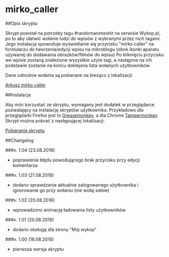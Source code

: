 # mirko_caller

##Opis skryptu

Skrypt powstał na potrzeby tagu #randomanimeshit na serwisie Wykop.pl, po to aby ułatwić wołanie ludzi do wpisów z wybranymi przez nich tagami.
Jego instalacja spowoduje wyświetlanie się przycisku "mirko caller" na formularzu do tworzenia/edycji wpisu na mikroblogu (obok ikonki aparatu używanej do dodawania obrazków/filmów do wpisu)
Po kliknięciu przycisku we wpisie zostaną znalezione wszystkie użyte tagi, a następnie na ich podstawie zostanie na końcu doklejona lista wołanych użytkowników.

Dane odnośnie wołania są pobierane na bieżąco z lokalizacji:

[Arkusz mirko caller](https://docs.google.com/spreadsheets/d/1pJOE-61smYpsabKIQBLJdsrGr2bZa4-8tPINtv1EfQQ/pubhtml)

##Instalacja

Aby móc korzystać ze skryptu, wymagany jest dodatek w przeglądarce pozwalający na instalację skryptów użytkownika. Przykładowo dla przeglądarki Firefox jest to [Greasemonkey](https://addons.mozilla.org/pl/firefox/addon/greasemonkey/), a dla Chrome [Tampermonkey](https://chrome.google.com/webstore/detail/tampermonkey/dhdgffkkebhmkfjojejmpbldmpobfkfo).
Skrypt można pobrać z następującej lokalizacji:

[Pobieranie skryptu](https://raw.githubusercontent.com/toussaint1/mirko_caller/master/Mirko_caller.user.js)

##Changelog

###v. 1.04 (23.08.2016)
- poprawienie błędu powodującego brak przycisku przy edycji komentarza

###v. 1.03 (21.08.2016)
- dodano sprawdzanie aktualnie zalogowanego użytkownika i ignorowanie go przy wołaniu (nie wołaj siebie)

###v. 1.02 (20.08.2016)
- wprowadzono animację ładowania listy użytkowników

###v. 1.01 (20.08.2016)
- dodano obsługę dla strony "Mój wykop"

###v. 1.00 (18.08.2016)
- pierwsza wersja skryptu
